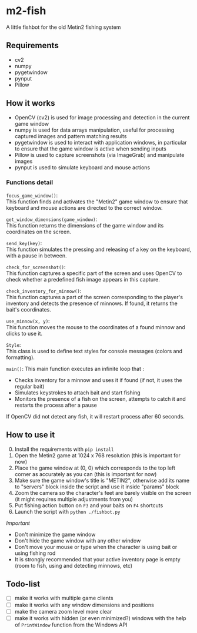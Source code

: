# m2-fish

A little fishbot for the old Metin2 fishing system

## Requirements

- cv2
- numpy
- pygetwindow
- pynput
- Pillow

## How it works

- OpenCV (cv2) is used for image processing and detection in the current game window
- numpy is used for data arrays manipulation, useful for processing captured images and pattern matching results
- pygetwindow is used to interact with application windows, in particular to ensure that the game window is active when sending inputs
- Pillow is used to capture screenshots (via ImageGrab) and manipulate images
- pynput is used to simulate keyboard and mouse actions

### Functions detail

`focus_game_window()`:  
This function finds and activates the "Metin2" game window to ensure that keyboard and mouse actions are directed to the correct window.

`get_window_dimensions(game_window)`:  
This function returns the dimensions of the game window and its coordinates on the screen.

`send_key(key)`:  
This function simulates the pressing and releasing of a key on the keyboard, with a pause in between.

`check_for_screenshot()`:  
This function captures a specific part of the screen and uses OpenCV to check whether a predefined fish image appears in this capture.

`check_inventory_for_minnow()`:  
This function captures a part of the screen corresponding to the player's inventory and detects the presence of minnows. If found, it returns the bait's coordinates.

`use_minnow(x, y)`:  
This function moves the mouse to the coordinates of a found minnow and clicks to use it.

`Style`:  
This class is used to define text styles for console messages (colors and formatting).

`main()`:
This main function executes an infinite loop that :
- Checks inventory for a minnow and uses it if found (if not, it uses the regular bait)
- Simulates keystrokes to attach bait and start fishing
- Monitors the presence of a fish on the screen, attempts to catch it and restarts the process after a pause

If OpenCV did not detect any fish, it will restart process after 60 seconds.

## How to use it

0. Install the requirements with `pip install`
1. Open the Metin2 game at 1024 x 768 resolution (this is important for now)
2. Place the game window at (0, 0) which corresponds to the top left corner as accurately as you can (this is important for now)
3. Make sure the game window's title is "METIN2", otherwise add its name to "servers" block inside the script and use it inside "params" block
4. Zoom the camera so the character's feet are barely visible on the screen (it might requires multiple adjustments from you)
5. Put fishing action button on `F3` and your baits on `F4` shortcuts
6. Launch the script with `python ./fishbot.py`

*Important*  
- Don't minimize the game window
- Don't hide the game window with any other window
- Don't move your mouse or type when the character is using bait or using fishing rod
- It is strongly recommended that your active inventory page is empty (room to fish, using and detecting minnows, etc)

## Todo-list
- [ ] make it works with multiple game clients
- [ ] make it works with any window dimensions and positions
- [ ] make the camera zoom level more clear
- [ ] make it works with hidden (or even minimized?) windows with the help of `PrintWindow` function from the Windows API
